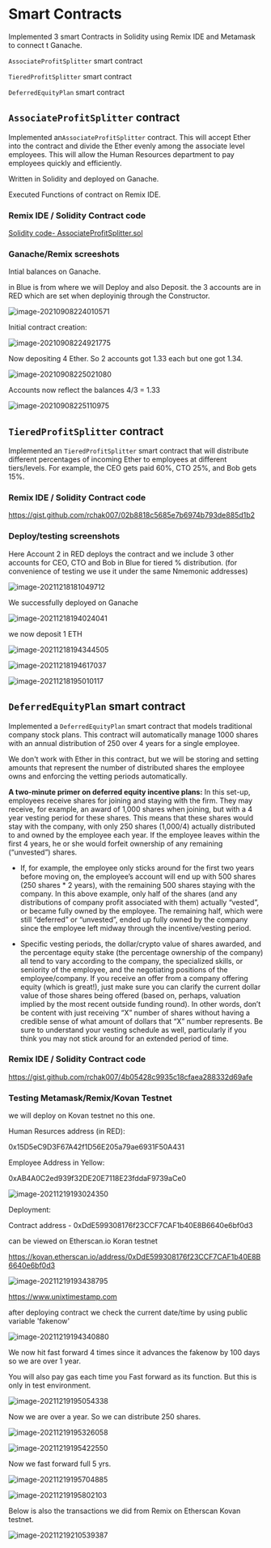 # Smart Contracts 

Implemented 3 smart Contracts in Solidity using Remix IDE and Metamask to connect t Ganache.

`AssociateProfitSplitter` smart contract

`TieredProfitSplitter` smart contract

`DeferredEquityPlan` smart contract





## `AssociateProfitSplitter` contract

Implemented an`AssociateProfitSplitter` contract. This will accept Ether into the contract and divide the Ether evenly among the associate level employees. This will allow the Human Resources department to pay employees quickly and efficiently.

Written in Solidity and deployed on Ganache.

Executed Functions of contract on Remix IDE.



### Remix IDE / Solidity Contract code

[Solidity code- AssociateProfitSplitter.sol](https://gist.github.com/rchak007/b657bbab479359f0b83268dce6e451e5)



### Ganache/Remix screeshots

Intial balances on Ganache.

in Blue is from where we will Deploy and also Deposit. the 3 accounts are in RED which are set when deployinig through the Constructor.

![image-20210908224010571](Images/deploy2.png)







Initial contract creation:

![image-20210908224921775](Images/deploy3.png)





Now depositing 4 Ether. So 2 accounts got 1.33 each but one got 1.34.

![image-20210908225021080](Images/deposit.png)



Accounts now reflect the balances 4/3 = 1.33

![image-20210908225110975](Images/depost_result.png)







## `TieredProfitSplitter` contract

Implemented an `TieredProfitSplitter` smart contract that will distribute different percentages of incoming Ether to employees at different tiers/levels. For example, the CEO gets paid 60%, CTO 25%, and Bob gets 15%.



### Remix IDE / Solidity Contract code



https://gist.github.com/rchak007/02b8818c5685e7b6974b793de885d1b2





### Deploy/testing screenshots

Here Account 2 in RED deploys the contract and we include 3 other accounts for CEO, CTO and Bob in Blue for tiered % distribution. (for convenience of testing we use it under the same Nmemonic addresses)

![image-20211218181049712](Images/deploy-1Tiered.png)





We successfully deployed on Ganache

![image-20211218194024041](Images/tier-deployedSuccess.png)





we now deposit 1 ETH

![image-20211218194344505](Images/Tier-dep1eth.png)





![image-20211218194617037](Images/Tier-acct-status.png)



![image-20211218195010117](Images/Tier-MetaMaskAcct2.png)







## `DeferredEquityPlan` smart contract



Implemented a `DeferredEquityPlan` smart contract that models traditional company stock plans. This contract will automatically manage 1000 shares with an annual distribution of 250 over 4 years for a single employee.

We don't work with Ether in this contract, but we will be storing and setting amounts that represent the number of distributed shares the employee owns and enforcing the vetting periods automatically.



**A two-minute primer on deferred equity incentive plans:** In this set-up, employees receive shares for joining and staying with the firm. They may receive, for example, an award of 1,000 shares when joining, but with a 4 year vesting period for these shares. This means that these shares would stay with the company, with only 250 shares (1,000/4) actually distributed to and owned by the employee each year. If the employee leaves within the first 4 years, he or she would forfeit ownership of any remaining (“unvested”) shares.

* If, for example, the employee only sticks around for the first two years before moving on, the employee’s account will end up with 500 shares (250 shares * 2 years), with the remaining 500 shares staying with the company. In this above example, only half of the shares (and any distributions of company profit associated with them) actually “vested”, or became fully owned by the employee. The remaining half, which were still “deferred” or “unvested”, ended up fully owned by the company since the employee left midway through the incentive/vesting period.

* Specific vesting periods, the dollar/crypto value of shares awarded, and the percentage equity stake (the percentage ownership of the company) all tend to vary according to the company, the specialized skills, or seniority of the employee, and the negotiating positions of the employee/company. If you receive an offer from a company offering equity (which is great!), just make sure you can clarify the current dollar value of those shares being offered (based on, perhaps, valuation implied by the most recent outside funding round). In other words, don’t be content with just receiving “X” number of shares without having a credible sense of what amount of dollars that “X” number represents. Be sure to understand your vesting schedule as well, particularly if you think you may not stick around for an extended period of time.



### Remix IDE / Solidity Contract code

https://gist.github.com/rchak007/4b05428c9935c18cfaea288332d69afe







### Testing Metamask/Remix/Kovan Testnet

we will deploy on Kovan testnet no this one.



Human Resurces address (in RED):

0x15D5eC9D3F67A42f1D56E205a79ae6931F50A431

Employee Address in Yellow:

0xAB4A0C2ed939f32DE20E7118E23fddaF9739aCe0



![image-20211219193024350](Images/DeferredAddresses.png)



Deployment:

Contract address - 0xDdE599308176f23CCF7CAF1b40E8B6640e6bf0d3

can be viewed on Etherscan.io Koran testnet

https://kovan.etherscan.io/address/0xDdE599308176f23CCF7CAF1b40E8B6640e6bf0d3







![image-20211219193438795](Images/Deferred-deploy.png)





https://www.unixtimestamp.com

after deploying contract we check the current date/time by using public variable 'fakenow'

![image-20211219194340880](Images/defer-timestamp.png)









We now hit fast forward 4 times since it advances the fakenow by 100 days  so we are over 1 year.

You will also pay gas each time you Fast forward as its function. But this is only in test environment.





![image-20211219195054338](Images/defer-fast-forward1year.png)



Now we are over a year. 
So we can distribute 250 shares.



![image-20211219195326058](Images/defer-distribute.png)





![image-20211219195422550](Images/defer-250.png)





Now we fast forward full 5 yrs.





![image-20211219195704885](Images/defer-4yrsFast.png)

![image-20211219195802103](Images/defer-1000.png)



Below is also the transactions we did from Remix on Etherscan Kovan testnet. 

![image-20211219210539387](Images/defer-etherTxns.png)












